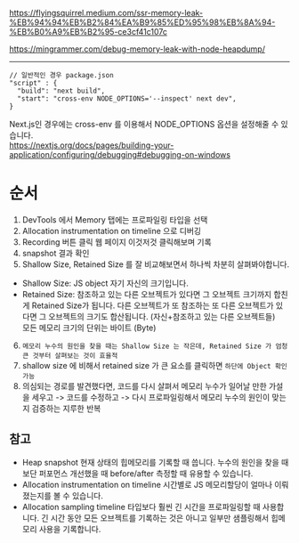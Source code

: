 https://flyingsquirrel.medium.com/ssr-memory-leak-%EB%94%94%EB%B2%84%EA%B9%85%ED%95%98%EB%8A%94-%EB%B0%A9%EB%B2%95-ce3cf41c107c

https://mingrammer.com/debug-memory-leak-with-node-heapdump/

---

```
// 일반적인 경우 package.json
"script" : {
  "build": "next build",
  "start": "cross-env NODE_OPTIONS='--inspect' next dev",
}
```

Next.js인 경우에는 cross-env 를 이용해서 NODE_OPTIONS 옵션을 설정해줄 수 있습니다.  
https://nextjs.org/docs/pages/building-your-application/configuring/debugging#debugging-on-windows

# 순서

1. DevTools 에서 Memory 탭에는 프로파일링 타입을 선택
2. Allocation instrumentation on timeline 으로 디버깅
3. Recording 버튼 클릭 웹 페이지 이것저것 클릭해보며 기록
4. snapshot 결과 확인
5. Shallow Size, Retained Size 를 잘 비교해보면서 하나씩 차분히 살펴봐야합니다.

- Shallow Size: JS object 자기 자신의 크기입니다.
- Retained Size: 참조하고 있는 다른 오브젝트가 있다면 그 오브젝트 크기까지 합친게 Retained Size가 됩니다.
  다른 오브젝트가 또 참조하는 또 다른 오브젝트가 있다면 그 오브젝트의 크기도 합산됩니다. (자신+참조하고 있는 다른 오브젝트들)  
  모든 메모리 크기의 단위는 바이트 (Byte)

6. `메모리 누수의 원인을 찾을 때는 Shallow Size 는 작은데, Retained Size 가 엄청 큰 것부터 살펴보는 것이 효율적`
7. shallow size 에 비해서 retained size 가 큰 요소를 클릭하면 `하단에 Object 확인 가능`
8. 의심되는 경로를 발견했다면, 코드를 다시 살펴서 메모리 누수가 일어날 만한 가설을 세우고 -> 코드를 수정하고 -> 다시 프로파일링해서 메모리 누수의 원인이 맞는지 검증하는 지루한 반복

## 참고

- Heap snapshot
  현재 상태의 힙메모리를 기록할 때 씁니다. 누수의 원인을 찾을 때보단 퍼포먼스 개선했을 때 before/after 측정할 때 유용할 수 있습니다.
- Allocation instrumentation on timeline
  시간별로 JS 메모리할당이 얼마나 이뤄졌는지를 볼 수 있습니다.
- Allocation sampling
  timeline 타입보다 훨씬 긴 시간을 프로파일링할 때 사용합니다. 긴 시간 동안 모든 오브젝트를 기록하는 것은 아니고 일부만 샘플링해서 힙메모리 사용을 기록합니다.
